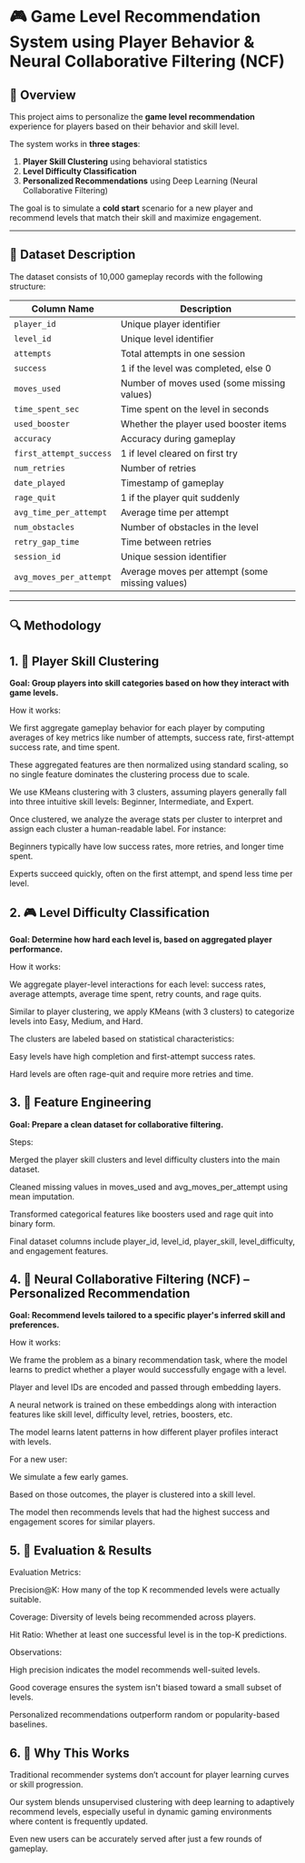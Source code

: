 # 🎮 Game Level Recommendation System using Player Behavior & Neural Collaborative Filtering (NCF)

## 📌 Overview

This project aims to personalize the **game level recommendation** experience for players based on their behavior and skill level.

The system works in **three stages**:

1. **Player Skill Clustering** using behavioral statistics
2. **Level Difficulty Classification**
3. **Personalized Recommendations** using Deep Learning (Neural Collaborative Filtering)

The goal is to simulate a **cold start** scenario for a new player and recommend levels that match their skill and maximize engagement.

---

## 📂 Dataset Description

The dataset consists of 10,000 gameplay records with the following structure:

| Column Name             | Description                                         |
|------------------------|-----------------------------------------------------|
| `player_id`            | Unique player identifier                            |
| `level_id`             | Unique level identifier                             |
| `attempts`             | Total attempts in one session                       |
| `success`              | 1 if the level was completed, else 0                |
| `moves_used`           | Number of moves used (some missing values)          |
| `time_spent_sec`       | Time spent on the level in seconds                  |
| `used_booster`         | Whether the player used booster items               |
| `accuracy`             | Accuracy during gameplay                            |
| `first_attempt_success`| 1 if level cleared on first try                     |
| `num_retries`          | Number of retries                                   |
| `date_played`          | Timestamp of gameplay                               |
| `rage_quit`            | 1 if the player quit suddenly                       |
| `avg_time_per_attempt` | Average time per attempt                            |
| `num_obstacles`        | Number of obstacles in the level                    |
| `retry_gap_time`       | Time between retries                                |
| `session_id`           | Unique session identifier                           |
| `avg_moves_per_attempt`| Average moves per attempt (some missing values)     |

---

## 🔍 Methodology

## 1. 🧠 Player Skill Clustering 
**Goal: Group players into skill categories based on how they interact with game levels.**

How it works:

We first aggregate gameplay behavior for each player by computing averages of key metrics like number of attempts, success rate, first-attempt success rate, and time spent.

These aggregated features are then normalized using standard scaling, so no single feature dominates the clustering process due to scale.

We use KMeans clustering with 3 clusters, assuming players generally fall into three intuitive skill levels: Beginner, Intermediate, and Expert.

Once clustered, we analyze the average stats per cluster to interpret and assign each cluster a human-readable label. For instance:

Beginners typically have low success rates, more retries, and longer time spent.

Experts succeed quickly, often on the first attempt, and spend less time per level.

## 2. 🎮 Level Difficulty Classification
**Goal: Determine how hard each level is, based on aggregated player performance.**

How it works:

We aggregate player-level interactions for each level: success rates, average attempts, average time spent, retry counts, and rage quits.

Similar to player clustering, we apply KMeans (with 3 clusters) to categorize levels into Easy, Medium, and Hard.

The clusters are labeled based on statistical characteristics:

Easy levels have high completion and first-attempt success rates.

Hard levels are often rage-quit and require more retries and time.

## 3. 🧩 Feature Engineering
**Goal: Prepare a clean dataset for collaborative filtering.**

Steps:

Merged the player skill clusters and level difficulty clusters into the main dataset.

Cleaned missing values in moves_used and avg_moves_per_attempt using mean imputation.

Transformed categorical features like boosters used and rage quit into binary form.

Final dataset columns include player_id, level_id, player_skill, level_difficulty, and engagement features.

## 4. 🔁 Neural Collaborative Filtering (NCF) – Personalized Recommendation
**Goal: Recommend levels tailored to a specific player's inferred skill and preferences.**

How it works:

We frame the problem as a binary recommendation task, where the model learns to predict whether a player would successfully engage with a level.

Player and level IDs are encoded and passed through embedding layers.

A neural network is trained on these embeddings along with interaction features like skill level, difficulty level, retries, boosters, etc.

The model learns latent patterns in how different player profiles interact with levels.

For a new user:

We simulate a few early games.

Based on those outcomes, the player is clustered into a skill level.

The model then recommends levels that had the highest success and engagement scores for similar players.

## 5. 🧪 Evaluation & Results
Evaluation Metrics:

Precision@K: How many of the top K recommended levels were actually suitable.

Coverage: Diversity of levels being recommended across players.

Hit Ratio: Whether at least one successful level is in the top-K predictions.

Observations:

High precision indicates the model recommends well-suited levels.

Good coverage ensures the system isn't biased toward a small subset of levels.

Personalized recommendations outperform random or popularity-based baselines.

## 6. 🧠 Why This Works
Traditional recommender systems don’t account for player learning curves or skill progression.

Our system blends unsupervised clustering with deep learning to adaptively recommend levels, especially useful in dynamic gaming environments where content is frequently updated.

Even new users can be accurately served after just a few rounds of gameplay.




